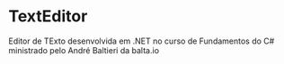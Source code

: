 # TextEditor
 Editor de TExto desenvolvida em .NET no curso de Fundamentos do C# ministrado pelo André Baltieri da balta.io
